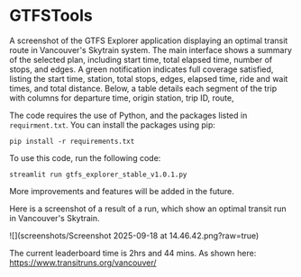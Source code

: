 # GTFSTools

A screenshot of the GTFS Explorer application displaying an optimal transit route in Vancouver's Skytrain system. The main interface shows a summary of the selected plan, including start time, total elapsed time, number of stops, and edges. A green notification indicates full coverage satisfied, listing the start time, station, total stops, edges, elapsed time, ride and wait times, and total distance. Below, a table details each segment of the trip with columns for departure time, origin station, trip ID, route,

The code requires the use of Python, and the packages listed in `requirment.txt`. 
You can install the packages using pip:

```
pip install -r requirements.txt
``` 

To use this code, run the following code:
```
streamlit run gtfs_explorer_stable_v1.0.1.py
```

More improvements and features will be added in the future.

Here is a screenshot of a result of a run, which show an optimal transit run in Vancouver's Skytrain.

![](screenshots/Screenshot 2025-09-18 at 14.46.42.png?raw=true)

The current leaderboard time is 2hrs and 44 mins. As shown here: https://www.transitruns.org/vancouver/